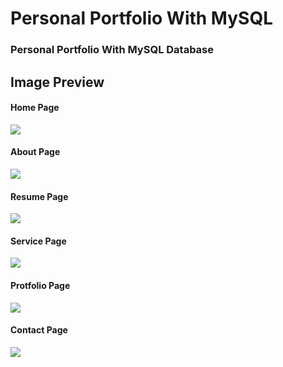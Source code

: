# Personal Portfolio With MySQL

### Personal Portfolio With MySQL Database

## Image Preview

#### Home Page
<img src="home.png">

#### About Page
<img src="about.png">

#### Resume Page
<img src="resume.png">

#### Service Page
<img src="service.png">

#### Protfolio Page
<img src="protfolio.png">

#### Contact Page
<img src="contact.png">